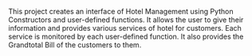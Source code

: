 This project creates an interface of Hotel Management using Python Constructors and user-defined functions. 
It allows the user to give their information and provides various services of hotel for customers. 
Each service is monitored by each user-defined function. 
It also provides the Grandtotal Bill of the customers to them.
